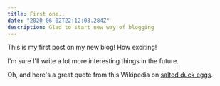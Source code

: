```yaml
---
title: First one..
date: "2020-06-02T22:12:03.284Z"
description: Glad to start new way of blogging
---
```


This is my first post on my new blog! How exciting!

I'm sure I'll write a lot more interesting things in the future.

Oh, and here's a great quote from this Wikipedia on
[salted duck eggs](https://en.wikipedia.org/wiki/Salted_duck_egg).

